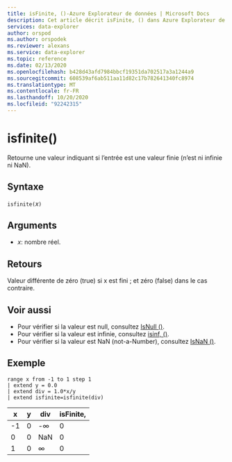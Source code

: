 ```yaml
---
title: isFinite, ()-Azure Explorateur de données | Microsoft Docs
description: Cet article décrit isFinite, () dans Azure Explorateur de données.
services: data-explorer
author: orspod
ms.author: orspodek
ms.reviewer: alexans
ms.service: data-explorer
ms.topic: reference
ms.date: 02/13/2020
ms.openlocfilehash: b428d43afd7984bbcf19351da702517a3a1244a9
ms.sourcegitcommit: 608539af6ab511aa11d82c17b782641340fc8974
ms.translationtype: MT
ms.contentlocale: fr-FR
ms.lasthandoff: 10/20/2020
ms.locfileid: "92242315"
---
```

# <a name="isfinite"></a>isfinite()

Retourne une valeur indiquant si l’entrée est une valeur finie (n’est ni infinie ni NaN).

## <a name="syntax"></a>Syntaxe

`isfinite(`*x*`)`

## <a name="arguments"></a>Arguments

* *x*: nombre réel.

## <a name="returns"></a>Retours

Valeur différente de zéro (true) si x est fini ; et zéro (false) dans le cas contraire.

## <a name="see-also"></a>Voir aussi

* Pour vérifier si la valeur est null, consultez [IsNull ()](isnullfunction.md).
* Pour vérifier si la valeur est infinie, consultez [isinf, ()](isinffunction.md).
* Pour vérifier si la valeur est NaN (not-a-Number), consultez [IsNaN ()](isnanfunction.md).

## <a name="example"></a>Exemple

```kusto
range x from -1 to 1 step 1
| extend y = 0.0
| extend div = 1.0*x/y
| extend isfinite=isfinite(div)
```

|x|y|div|isFinite,|
|---|---|---|---|
|-1|0|-∞|0|
|0|0|NaN|0|
|1|0|∞|0|